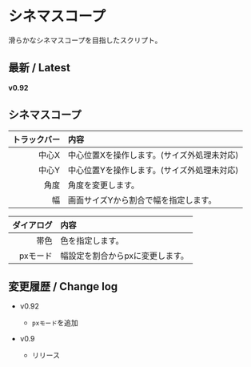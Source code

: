 # シネマスコープ

滑らかなシネマスコープを目指したスクリプト。

## 最新 / Latest

**v0.92**

## シネマスコープ

| トラックバー | 内容 |
| -: | :- |
| 中心X | 中心位置Xを操作します。(サイズ外処理未対応) |
| 中心Y | 中心位置Yを操作します。(サイズ外処理未対応) |
| 角度 | 角度を変更します。 |
| 幅 | 画面サイズYから割合で幅を指定します。 |

| ダイアログ | 内容 |
| -: | :- |
| 帯色 | 色を指定します。 |
| pxモード | 幅設定を割合からpxに変更します。 |

## 変更履歴 / Change log

- v0.92
    - `pxモード`を追加

- v0.9
    - リリース
